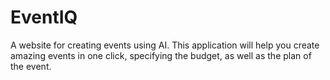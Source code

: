 # EventIQ
A website for creating events using AI. This application will help you create amazing events in one click, specifying the budget, as well as the plan of the event.
